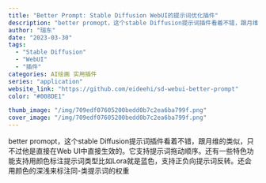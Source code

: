 ```yaml
---
title: "Better Prompt: Stable Diffusion WebUI的提示词优化插件"
description: "better promopt，这个stable Diffusion提示词插件看着不错，跟月维的类似，只不过他是直接在We"
author: "瑞东"
date: "2023-03-30"
tags:
  - "Stable Diffusion"
  - "WebUI"
  - "插件"
categories: AI绘画 实用插件
series: "application"
website_link: "https://github.com/eideehi/sd-webui-better-prompt"
color: "#008DE1"

thumb_image: "/img/709edf07605200bedd0b7c2ea6ba799f.png"
cover_image: "/img/709edf07605200bedd0b7c2ea6ba799f.png"
---
```


better promopt，这个stable Diffusion提示词插件看着不错，跟月维的类似，只不过他是直接在Web UI中直接生效的。它支持提示词拖动顺序。还有一些特色功能支持用颜色标注提示词类型比如Lora就是蓝色，支持正负向提示词反转。还会用颜色的深浅来标注同-类提示词的权重